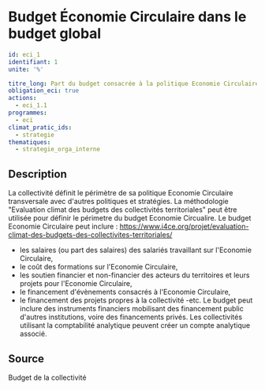 # Budget Économie Circulaire dans le budget global
```yaml
id: eci_1
identifiant: 1
unite: '%'

titre_long: Part du budget consacrée à la politique Economie Circulaire dans le budget global
obligation_eci: true
actions:
  - eci_1.1
programmes:
  - eci
climat_pratic_ids:
  - strategie
thematiques:
  - strategie_orga_interne

```
## Description
La collectivité définit le périmètre de sa politique Economie Circulaire transversale avec d'autres politiques et stratégies.
La méthodologie "Evaluation climat des budgets des collectivités territoriales" peut être utilisée pour définir le périmetre du budget Economie Circualire.
Le budget Economie Circulaire peut inclure : https://www.i4ce.org/projet/evaluation-climat-des-budgets-des-collectivites-territoriales/
- les salaires (ou part des salaires) des salariés travaillant sur l'Economie Circulaire,
- le coût des formations sur l'Economie Circulaire,
- les soutien financier et non-financier des acteurs du territoires et leurs projets pour l'Economie Circulaire,
- le financement d'évènements consacrés à l'Economie Circulaire,
- le financement des projets propres à la collectivité
-etc.
Le budget peut inclure des instruments financiers mobilisant des financement public d'autres institutions, voire des financements privés.
Les collectivités utilisant la comptabilité analytique peuvent créer un compte analytique associé.

## Source
Budget de la collectivité


